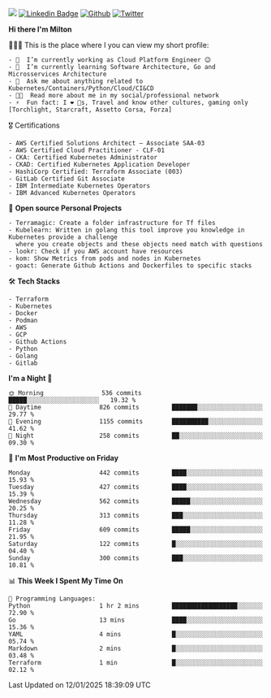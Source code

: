 ![](https://komarev.com/ghpvc/?username=miltlima&color=blueviolet) [![Linkedin Badge](https://img.shields.io/badge/-LinkedIn-blue?style=flat-square&logo=Linkedin&logoColor=white&link=https://www.linkedin.com/in/miltonlimaj/)](https://www.linkedin.com/in/miltonlimaj/) [![Github](https://img.shields.io/github/followers/miltlima?style=social)](https://github.com/miltlima?tab=followers) [![Twitter](https://img.shields.io/twitter/follow/milt_lima?style=social)](https://twitter.com/milt_lima)
 


     
**Hi there I'm Milton**

👨🏽‍💻 This is the place where I you can view my short profile:
```text
- 🔭  I’m currently working as Cloud Platform Engineer 😉
- 🌱  I’m currently learning Software Architecture, Go and Microsservices Architecture
- 💬  Ask me about anything related to Kubernetes/Containers/Python/Cloud/CI&CD
- 👨‍💻  Read more about me in my social/professional network
- ⚡  Fun fact: I ❤️ 🐶s, Travel and know other cultures, gaming only [Torchlight, Starcraft, Assetto Corsa, Forza]
```
🎖 Certifications
```text
- AWS Certified Solutions Architect – Associate SAA-03
- AWS Certified Cloud Practitioner - CLF-01
- CKA: Certified Kubernetes Administrator
- CKAD: Certified Kubernetes Application Developer
- HashiCorp Certified: Terraform Associate (003)
- GitLab Certified Git Associate
- IBM Intermediate Kubernetes Operators
- IBM Advanced Kubernetes Operators
```
📐 **Open source Personal Projects**

```text
- Terramagic: Create a folder infrastructure for Tf files
- Kubelearn: Written in golang this tool improve you knowledge in Kubernetes provide a challenge
  where you create objects and these objects need match with questions
- lookr: Check if you AWS account have resources
- kom: Show Metrics from pods and nodes in Kubernetes
- goact: Generate Github Actions and Dockerfiles to specific stacks
```
🛠 **Tech Stacks**

```text
- Terraform
- Kubernetes
- Docker
- Podman
- AWS
- GCP
- Github Actions
- Python
- Golang
- Gitlab
```         

<!--START_SECTION:waka-->
**I'm a Night 🦉** 

```text
🌞 Morning                536 commits         █████░░░░░░░░░░░░░░░░░░░░   19.32 % 
🌆 Daytime                826 commits         ███████░░░░░░░░░░░░░░░░░░   29.77 % 
🌃 Evening                1155 commits        ██████████░░░░░░░░░░░░░░░   41.62 % 
🌙 Night                  258 commits         ██░░░░░░░░░░░░░░░░░░░░░░░   09.30 % 
```
📅 **I'm Most Productive on Friday** 

```text
Monday                   442 commits         ████░░░░░░░░░░░░░░░░░░░░░   15.93 % 
Tuesday                  427 commits         ████░░░░░░░░░░░░░░░░░░░░░   15.39 % 
Wednesday                562 commits         █████░░░░░░░░░░░░░░░░░░░░   20.25 % 
Thursday                 313 commits         ███░░░░░░░░░░░░░░░░░░░░░░   11.28 % 
Friday                   609 commits         █████░░░░░░░░░░░░░░░░░░░░   21.95 % 
Saturday                 122 commits         █░░░░░░░░░░░░░░░░░░░░░░░░   04.40 % 
Sunday                   300 commits         ███░░░░░░░░░░░░░░░░░░░░░░   10.81 % 
```


📊 **This Week I Spent My Time On** 

```text
💬 Programming Languages: 
Python                   1 hr 2 mins         ██████████████████░░░░░░░   72.90 % 
Go                       13 mins             ████░░░░░░░░░░░░░░░░░░░░░   15.36 % 
YAML                     4 mins              █░░░░░░░░░░░░░░░░░░░░░░░░   05.74 % 
Markdown                 2 mins              █░░░░░░░░░░░░░░░░░░░░░░░░   03.48 % 
Terraform                1 min               █░░░░░░░░░░░░░░░░░░░░░░░░   02.12 % 
```


 Last Updated on 12/01/2025 18:39:09 UTC
<!--END_SECTION:waka-->
